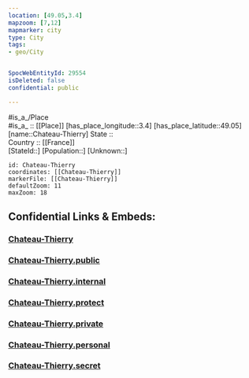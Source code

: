 ```yaml
---
location: [49.05,3.4] 
mapzoom: [7,12] 
mapmarker: city 
type: City
tags:
- geo/City


SpocWebEntityId: 29554
isDeleted: false
confidential: public

---
```

#is_a_/Place  
#is_a_ :: [[Place]] 
[has_place_longitude::3.4] 
[has_place_latitude::49.05] 
[name::Chateau-Thierry] 
State ::  
Country :: [[France]]  
[StateId::] 
[Population::] 
[Unknown::] 


```leaflet
id: Chateau-Thierry
coordinates: [[Chateau-Thierry]] 
markerFile: [[Chateau-Thierry]] 
defaultZoom: 11 
maxZoom: 18
```


## Confidential Links & Embeds: 

### [Chateau-Thierry](/_Standards/Earth/Continent/Europe/Europe~West/France/regions~France/Hauts-de-France/departments~Hauts-de-France/Aisne/communes~Aisne/Château-Thierry/cities~Château-Thierry/Chateau-Thierry.md) 

### [Chateau-Thierry.public](/_public/Earth/Continent/Europe/Europe~West/France/regions~France/Hauts-de-France/departments~Hauts-de-France/Aisne/communes~Aisne/Château-Thierry/cities~Château-Thierry/Chateau-Thierry.public.md) 

### [Chateau-Thierry.internal](/_internal/Earth/Continent/Europe/Europe~West/France/regions~France/Hauts-de-France/departments~Hauts-de-France/Aisne/communes~Aisne/Château-Thierry/cities~Château-Thierry/Chateau-Thierry.internal.md) 

### [Chateau-Thierry.protect](/_protect/Earth/Continent/Europe/Europe~West/France/regions~France/Hauts-de-France/departments~Hauts-de-France/Aisne/communes~Aisne/Château-Thierry/cities~Château-Thierry/Chateau-Thierry.protect.md) 

### [Chateau-Thierry.private](/_private/Earth/Continent/Europe/Europe~West/France/regions~France/Hauts-de-France/departments~Hauts-de-France/Aisne/communes~Aisne/Château-Thierry/cities~Château-Thierry/Chateau-Thierry.private.md) 

### [Chateau-Thierry.personal](/_personal/Earth/Continent/Europe/Europe~West/France/regions~France/Hauts-de-France/departments~Hauts-de-France/Aisne/communes~Aisne/Château-Thierry/cities~Château-Thierry/Chateau-Thierry.personal.md) 

### [Chateau-Thierry.secret](/_secret/Earth/Continent/Europe/Europe~West/France/regions~France/Hauts-de-France/departments~Hauts-de-France/Aisne/communes~Aisne/Château-Thierry/cities~Château-Thierry/Chateau-Thierry.secret.md)

